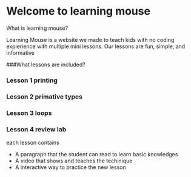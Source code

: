 # Welcome to learning mouse





What is learning mouse?


Learning Mouse is a website we made to teach kids with no coding expierience with multiple mini lessons. Our lessons are fun, simple, and informative 

###What lessons are included?

### Lesson 1 printing
### Lesson 2 primative types
### Lesson 3 loops
### Lesson 4 review lab

each lesson contains
- A paragraph that the student can read to learn basic knowledges
- A video that shows and teaches the techinique
- A interactive way to practice the new lesson



